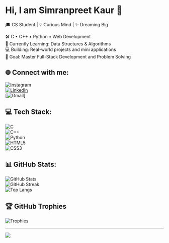 # Hi, I am Simranpreet Kaur 👋  
🎓 CS Student | 💡 Curious Mind | ✨ Dreaming Big  

🛠️ C • C++ • Python • Web Development  
🌱 Currently Learning: Data Structures & Algorithms  
💻 Building: Real-world projects and mini applications  
🎯 Goal: Master Full-Stack Development and Problem Solving  

## 🌐 Connect with me:
[![Instagram](https://img.shields.io/badge/Instagram-%23E4405F.svg?style=flat&logo=instagram&logoColor=white)]()  
[![LinkedIn](https://img.shields.io/badge/LinkedIn-%230077B5.svg?style=flat&logo=linkedin&logoColor=white)](https://www.linkedin.com/in/simranpreet-kaur-a13461318/)  
[![Gmail](https://img.shields.io/badge/Gmail-D14836?style=flat&logo=gmail&logoColor=white)]
## 💻 Tech Stack:
![C](https://img.shields.io/badge/C-%2300599C.svg?style=for-the-badge&logo=c&logoColor=white)  
![C++](https://img.shields.io/badge/C++-00599C?style=for-the-badge&logo=c%2B%2B&logoColor=white)  
![Python](https://img.shields.io/badge/Python-3670A0?style=for-the-badge&logo=python&logoColor=ffdd54)  
![HTML5](https://img.shields.io/badge/HTML5-E34F26?style=for-the-badge&logo=html5&logoColor=white)  
![CSS3](https://img.shields.io/badge/CSS3-1572B6?style=for-the-badge&logo=css3&logoColor=white)  

## 📊 GitHub Stats:
![GitHub Stats](https://github-readme-stats.vercel.app/api?username=simrnn-034&theme=dark&show_icons=true&count_private=true)  
![GitHub Streak](https://github-readme-streak-stats.herokuapp.com/?user=simrnn-034&theme=dark&hide_border=false)  
![Top Langs](https://github-readme-stats.vercel.app/api/top-langs/?username=simrnn-034&theme=dark&layout=compact)

## 🏆 GitHub Trophies
![Trophies](https://github-profile-trophy.vercel.app/?username=simrnn-034&theme=radical&no-frame=false&no-bg=true&margin-w=4)

---
[![](https://visitcount.itsvg.in/api?id=simrnn-034&icon=0&color=0)](https://visitcount.itsvg.in)

<!-- Created with ❤️ by Simranpreet Kaur -->

